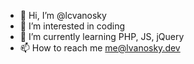 - 👋 Hi, I’m @lcvanosky
- 👀 I’m interested in coding
- 🌱 I’m currently learning PHP, JS, jQuery
- 📫 How to reach me me@lvanosky.dev

<!---
lcvanosky/lcvanosky is a ✨ special ✨ repository because its `README.md` (this file) appears on your GitHub profile.
You can click the Preview link to take a look at your changes.
--->
